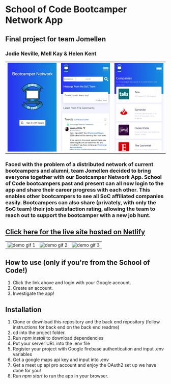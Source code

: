 # School of Code Bootcamper Network App
## Final project for team Jomellen
### Jodie Neville, Mell Kay & Helen Kent

<table>
<td><img src="./src/images/GHlogin.png" width="200px" height="auto" alt="login screenshot"></td>
<td><img src="./src/images/GHdash.png" width="200px" height="auto" alt="dashboard screenshot"></td>
<td><img src="./src/images/GHcompanies.png" width="200px" height="auto" alt="companies page screenshot"></td>
</table>

### Faced with the problem of a distributed network of current bootcampers and alumni, team Jomellen decided to bring everyone together with our Bootcamper Network App. School of Code bootcampers past and present can all now login to the app and share their career progress with each other. This enables other bootcampers to see all SoC affiliated companies easily. Bootcampers can also share (privately, with only the SoC team) their job satisfaction rating, allowing the team to reach out to support the bootcamper with a new job hunt. 

## **[Click here for the live site hosted on Netlify](https://bootcamper-network.netlify.app/)**

<table>
<td><img src="./src/images/GHdemo1.gif" width="200px" height="auto" alt="demo gif 1"></td>
<td><img src="./src/images/GHdemo2.gif" width="200px" height="auto" alt="demo gif 2"></td>
<td><img src="./src/images/GHdemo3.gif" width="200px" height="auto" alt="demo gif 3"></td>
</table>

## How to use (only if you're from the School of Code!)
1) Click the link above and login with your Google account.
2) Create an account.
3) Investigate the app!

## Installation
1) Clone or download this repository and the back end repository (follow instructions for back end on the back end readme)
2) cd into the project folder.
3) Run *npm install* to download dependencies
4) Put your server URL into the .env file
5) Register your project with Google firebase authentication and input .env variables
6) Get a google maps api key and input into .env 
7) Get a meet up api pro account and enjoy the OAuth2 set up we have done for you!
8) Run *npm start* to run the app in your browser.